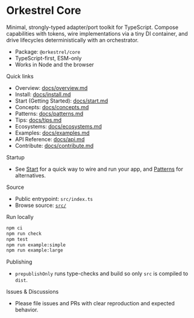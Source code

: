# Orkestrel Core

Minimal, strongly-typed adapter/port toolkit for TypeScript. Compose capabilities with tokens, wire implementations via a tiny DI container, and drive lifecycles deterministically with an orchestrator.

- Package: `@orkestrel/core`
- TypeScript-first, ESM-only
- Works in Node and the browser

Quick links
- Overview: [docs/overview.md](docs/overview.md)
- Install: [docs/install.md](docs/install.md)
- Start (Getting Started): [docs/start.md](docs/start.md)
- Concepts: [docs/concepts.md](docs/concepts.md)
- Patterns: [docs/patterns.md](docs/patterns.md)
- Tips: [docs/tips.md](docs/tips.md)
- Ecosystems: [docs/ecosystems.md](docs/ecosystems.md)
- Examples: [docs/examples.md](docs/examples.md)
- API Reference: [docs/api.md](docs/api.md)
- Contribute: [docs/contribute.md](docs/contribute.md)

Startup
- See [Start](docs/start.md) for a quick way to wire and run your app, and [Patterns](docs/patterns.md) for alternatives.

Source
- Public entrypoint: `src/index.ts`
- Browse source: [`src/`](src)

Run locally
```sh
npm ci
npm run check
npm test
npm run example:simple
npm run example:large
```

Publishing
- `prepublishOnly` runs type-checks and build so only `src` is compiled to `dist`.

Issues & Discussions
- Please file issues and PRs with clear reproduction and expected behavior.
